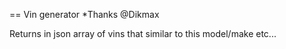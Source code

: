 == Vin generator
*Thanks @Dikmax

Returns in json array of vins that similar to this model/make  etc...